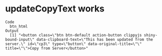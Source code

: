# updateCopyText works

    Code
      btn_html
    Output
      [1] "<button class=\"btn btn-default action-button clippyjs shiny-bound-input\" data-clipboard-text=\"This has been updated from the server.\" id=\"cp3\" type=\"button\" data-original-title=\"\" title=\"\">Copy from Server</button>"

